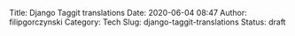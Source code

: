 Title: Django Taggit translations
Date: 2020-06-04 08:47
Author: filipgorczynski
Category: Tech
Slug: django-taggit-translations
Status: draft


